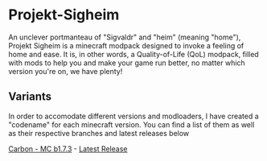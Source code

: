 # Projekt-Sigheim
An unclever portmanteau of "Sigvaldr" and "heim" (meaning "home"), Projekt Sigheim is a minecraft modpack
designed to invoke a feeling of home and ease. It is, in other words, a Quality-of-Life (QoL) modpack,
filled with mods to help you and make your game run better, no matter which version you're on, we have plenty!

## Variants
In order to accomodate different versions and modloaders, I have created a "codename" for each minecraft version.
You can find a list of them as well as their respective branches and latest releases below

[Carbon - MC b1.7.3](https://github.com/sigvaldr/Projekt-Sigheim/tree/carbon) - [Latest Release](https://github.com/sigvaldr/Projekt-Sigheim/releases/tag/carbon-1.0)